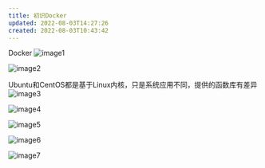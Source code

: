 ```yaml
---
title: 初识Docker
updated: 2022-08-03T14:27:26
created: 2022-08-03T10:43:42
---
```


Docker
![image1](../../../resources/9ecce56cba624ec5beb475450f51afa2.png)

![image2](../../../resources/1297caff57f34f138985ac9e04ec81dc.png)

Ubuntu和CentOS都是基于Linux内核，只是系统应用不同，提供的函数库有差异
![image3](../../../resources/be415e152824456994677aa678fa1614.png)

![image4](../../../resources/b62f960594bb477eb447fcedfaf2221c.png)

![image5](../../../resources/52518cfcc22c47f280fce868ac1afe95.png)

![image6](../../../resources/961c90b723c64faa8f1c84494429a085.png)

![image7](../../../resources/c2326dc4819c428db41bdd7d280b3bf0.png)

